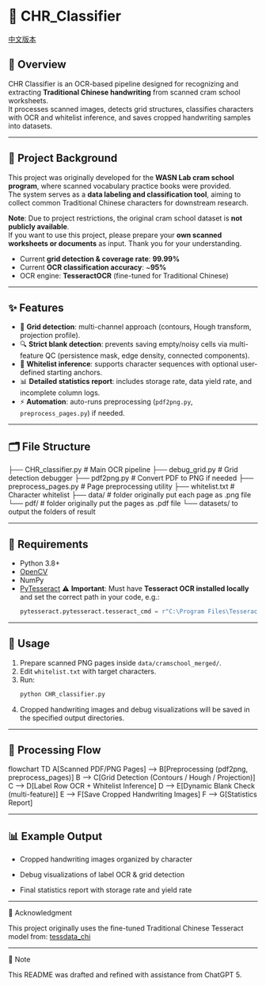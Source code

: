 # 📘 CHR_Classifier

[中文版本](README_zh.md)

## 📖 Overview
CHR Classifier is an OCR-based pipeline designed for recognizing and extracting **Traditional Chinese handwriting** from scanned cram school worksheets.  
It processes scanned images, detects grid structures, classifies characters with OCR and whitelist inference, and saves cropped handwriting samples into datasets.  

---

## 🏫 Project Background
This project was originally developed for the **WASN Lab cram school program**, where scanned vocabulary practice books were provided.  
The system serves as a **data labeling and classification tool**, aiming to collect common Traditional Chinese characters for downstream research.  

**Note**: Due to project restrictions, the original cram school dataset is **not publicly available**.  
If you want to use this project, please prepare your **own scanned worksheets or documents** as input. Thank you for your understanding.  

- Current **grid detection & coverage rate**: **99.99%**  
- Current **OCR classification accuracy**: ~**95%**  
- OCR engine: **TesseractOCR** (fine-tuned for Traditional Chinese)

---

## ✨ Features
- 🧩 **Grid detection**: multi-channel approach (contours, Hough transform, projection profile).  
- 🔍 **Strict blank detection**: prevents saving empty/noisy cells via multi-feature QC (persistence mask, edge density, connected components).  
- 📝 **Whitelist inference**: supports character sequences with optional user-defined starting anchors.  
- 📊 **Detailed statistics report**: includes storage rate, data yield rate, and incomplete column logs.  
- ⚡ **Automation**: auto-runs preprocessing (`pdf2png.py`, `preprocess_pages.py`) if needed.  

---

## 🗂 File Structure
├── CHR_classifier.py # Main OCR pipeline
├── debug_grid.py # Grid detection debugger
├── pdf2png.py # Convert PDF to PNG if needed
├── preprocess_pages.py # Page preprocessing utility
├── whitelist.txt # Character whitelist
├── data/ # folder originally put each page as .png file
└── pdf/ # folder originally put the pages as .pdf file
└── datasets/ to output the folders of result


---

## 🔧 Requirements
- Python 3.8+
- [OpenCV](https://opencv.org/)
- NumPy
- [PyTesseract](https://github.com/madmaze/pytesseract)
  ⚠️ **Important**: Must have **Tesseract OCR installed locally** and set the correct path in your code, e.g.:  
  ```python
  pytesseract.pytesseract.tesseract_cmd = r"C:\Program Files\Tesseract-OCR\tesseract.exe"

---

## 🚀 Usage
1. Prepare scanned PNG pages inside `data/cramschool_merged/`.
2. Edit `whitelist.txt` with target characters.  
3. Run:
   ```bash
   python CHR_classifier.py
4. Cropped handwriting images and debug visualizations will be saved in the specified output directories.

---

## 🔄 Processing Flow

flowchart TD
    A[Scanned PDF/PNG Pages] --> B[Preprocessing (pdf2png, preprocess_pages)]
    B --> C[Grid Detection (Contours / Hough / Projection)]
    C --> D[Label Row OCR + Whitelist Inference]
    D --> E[Dynamic Blank Check (multi-feature)]
    E --> F[Save Cropped Handwriting Images]
    F --> G[Statistics Report]

---

## 📊 Example Output

* Cropped handwriting images organized by character

* Debug visualizations of label OCR & grid detection

* Final statistics report with storage rate and yield rate

---

🙏 Acknowledgment

This project originally uses the fine-tuned Traditional Chinese Tesseract model from:
[ tessdata_chi ]( gumblex/tessdata_chi )

---

📝 Note

This README was drafted and refined with assistance from ChatGPT 5.

